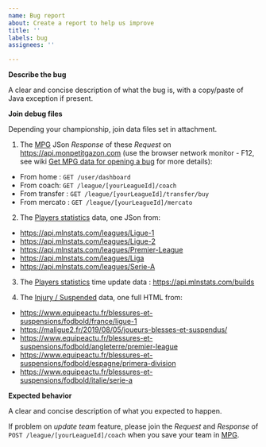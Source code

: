 ```yaml
---
name: Bug report
about: Create a report to help us improve
title: ''
labels: bug
assignees: ''

---
```


**Describe the bug**

A clear and concise description of what the bug is, with a copy/paste of Java exception if present.

**Join debug files**

Depending your championship, join data files set in attachment.

1. The [MPG](https://mpg.football/) JSon *Response* of these *Request* on https://api.monpetitgazon.com (use the browser network monitor - F12, see wiki [Get MPG data for opening a bug](https://github.com/axel3rd/mpg-coach-bot/wiki/Get-MPG-data-for-opening-a-bug) for more details):

- From home : `GET /user/dashboard`
- From coach: `GET /league/[yourLeagueId]/coach`
- From transfer : `GET /league/[yourLeagueId]/transfer/buy`
- From mercato : `GET /league/[yourLeagueId]/mercato`

2. The [Players statistics](https://www.mpgstats.fr/) data, one JSon from:

- https://api.mlnstats.com/leagues/Ligue-1
- https://api.mlnstats.com/leagues/Ligue-2
- https://api.mlnstats.com/leagues/Premier-League
- https://api.mlnstats.com/leagues/Liga
- https://api.mlnstats.com/leagues/Serie-A

3. The [Players statistics](https://www.mpgstats.fr/) time update data : https://api.mlnstats.com/builds

4. The [Injury / Suspended](https://www.equipeactu.fr/blessures-et-suspensions/fodbold/) data, one full HTML from:

- https://www.equipeactu.fr/blessures-et-suspensions/fodbold/france/ligue-1
- https://maligue2.fr/2019/08/05/joueurs-blesses-et-suspendus/
- https://www.equipeactu.fr/blessures-et-suspensions/fodbold/angleterre/premier-league
- https://www.equipeactu.fr/blessures-et-suspensions/fodbold/espagne/primera-division
- https://www.equipeactu.fr/blessures-et-suspensions/fodbold/italie/serie-a

**Expected behavior**

A clear and concise description of what you expected to happen.

If problem on *update team* feature, please join the *Request* and *Response* of `POST /league/[yourLeagueId]/coach` when you save your team in [MPG](https://mpg.football/).
